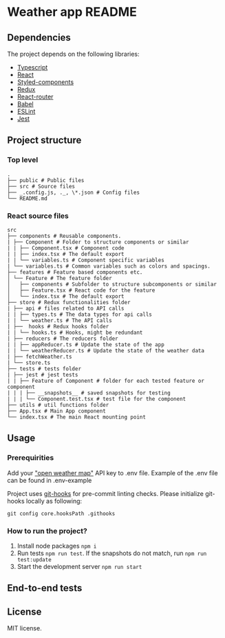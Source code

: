 # Weather app README



## Dependencies

The project depends on the following libraries:

- [Typescript](https://www.typescriptlang.org/)
- [React](https://reactjs.org/)
- [Styled-components](https://styled-components.com/)
- [Redux](https://redux.js.org/)
- [React-router](https://reactrouter.com/)
- [Babel](https://babeljs.io/)
- [ESLint](https://eslint.org/)
- [Jest](https://jestjs.io/)

## Project structure

### Top level

    .
    ├── public # Public files
    ├── src # Source files
    ├── _.config.js, ._, \*.json # Config files
    └── README.md

### React source files

    src
    ├── components # Reusable components.
    | ├── Component # Folder to structure components or similar
    | | ├── Component.tsx # Component code
    | | ├── index.tsx # The default export
    | | └── variables.ts # Component specific variables
    | └── variables.ts # Common variables such as colors and spacings.
    ├── features # Feature based components etc.
    │ └── Feature # The feature folder
    │   ├── components # Subfolder to structure subcomponents or similar
    │   ├── Feature.tsx # React code for the feature
    │   └── index.tsx # The default export
    ├── store # Redux functionalities folder
    | ├── api # files related to API calls
    | | ├── types.ts # The data types for api calls
    | | └── weather.ts # The API calls
    | ├──  hooks # Redux hooks folder
    | | └── hooks.ts # Hooks, might be redundant
    | ├── reducers # The reducers folder
    | | ├── appReducer.ts # Update the state of the app
    | | └── weatherReducer.ts # Update the state of the weather data
    | ├── fetchWeather.ts
    | └── store.ts
    ├── tests # tests folder
    | ├── jest # jest tests
    | | ├── Feature of Component # folder for each tested feature or component
    | | | ├── __snapshots__ # saved snapshots for testing
    | | | └── Component.test.tsx # test file for the component
    ├── utils # util functions folder
    ├── App.tsx # Main App component
    └── index.tsx # The main React mounting point

## Usage

### Prerequirities

Add your ["open weather map"](https://home.openweathermap.org/) API key to .env file. Example of the .env file can be found in .env-example

Project uses [git-hooks](https://git-scm.com/book/en/v2/Customizing-Git-Git-Hooks) for pre-commit linting checks. Please initialize git-hooks locally as following:

`git config core.hooksPath .githooks`

### How to run the project?

1. Install node packages `npm i`
2. Run tests `npm run test`. If the snapshots do not match, run `npm run test:update`
3. Start the development server `npm run start`

## End-to-end tests

## License

MIT license.
